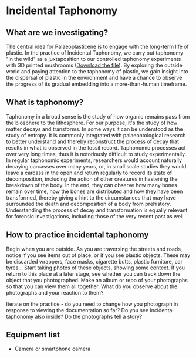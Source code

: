 # Incidental Taphonomy

## What are we investigating?

The central idea for Palaeoplasticene is to engage with the long-term life of plastic. In the practice of Incidental Taphonomy, we carry out taphonomy "in the wild" as a juxtaposition to our controlled taphonomy experiments with 3D printed mushrooms ([Download the file](https://documents.katausten.com/index.php/s/k8yrY29Bs9EAmmE 'Mushroom file')). By exploring the outside world and paying attention to the taphonomy of plastic, we gain insight into the dispersal of plastic in the environment and have a chance to observe the progress of its gradual embedding into a more-than-human timeframe.

## What is taphonomy?

Taphonomy in a broad sense is the study of how organic remains pass from the biosphere to the lithosphere. For our purpose, it's the study of how matter decays and transforms. In some ways it can be understood as the study of entropy. It is commonly integrated with palaeontological research to better understand and thereby reconstruct the process of decay that results in what is observed in the fossil record. Taphonomic processes act over very long times, thus it is notoriously difficult to study experimentally. In regular taphonomic experiments, researchers would account naturally decaying carcasses over many years, or, in small scale studies they would leave a carcass in the open and return regularly to record its state of decomposition, including the action of other creatures in hastening the breakdown of the body. In the end, they can observe how many bones remain over time, how the bones are distributed and how they have been transformed, thereby giving a hint to the circumstances that may have surrounded the death and decomposition of a body from prehistory. Understanding the process of decay and transformation is equally relevant for forensic investigations, including those of the very recent past as well.

## How to practice incidental taphonomy

Begin when you are outside. As you are traversing the streets and roads, notice if you see items out of place, or if you see plastic objects. These may be discarded wrappers, face masks, cigarette butts, plastic furniture, car tyres... Start taking photos of these objects, showing some context. If you return to this place at a later stage, see whether you can track down the object that you photographed. Make an album or repo of your photographs so that you can view them all together. What do you observe about the photographs and your reaction to them?

Iterate on the practice - do you need to change how you photograph in response to viewing the documentation so far? Do you see incidental taphonomy also inside? Do the photographs tell a story?

## Equipment list

- Camera or smartphone camera